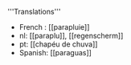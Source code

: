'''Translations'''

* French : [[parapluie]]
* nl: [[paraplu]], [[regenscherm]]
* pt: [[chapéu de chuva]]
* Spanish: [[paraguas]]